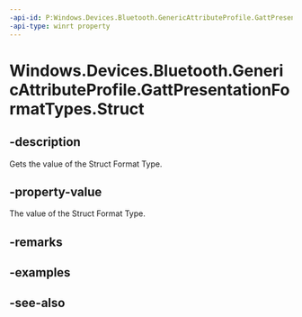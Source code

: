 ----api-id: P:Windows.Devices.Bluetooth.GenericAttributeProfile.GattPresentationFormatTypes.Struct
-api-type: winrt property
---<!-- Property syntaxpublic byte Struct { get; }--># Windows.Devices.Bluetooth.GenericAttributeProfile.GattPresentationFormatTypes.Struct## -descriptionGets the value of the Struct Format Type.## -property-valueThe value of the Struct Format Type.## -remarks## -examples## -see-also